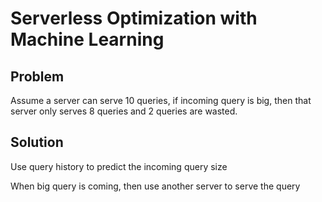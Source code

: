 # Serverless Optimization with Machine Learning

## Problem

Assume a server can serve 10 queries, if incoming query is big, then that server only serves 8 queries and 2 queries are wasted. 

## Solution

Use query history to predict the incoming query size

When big query is coming, then use another server to serve the query

